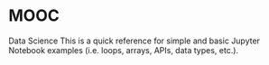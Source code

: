 # MOOC
Data Science
This is a quick reference for simple and basic Jupyter Notebook examples (i.e. loops, arrays, APIs, data types, etc.). 
